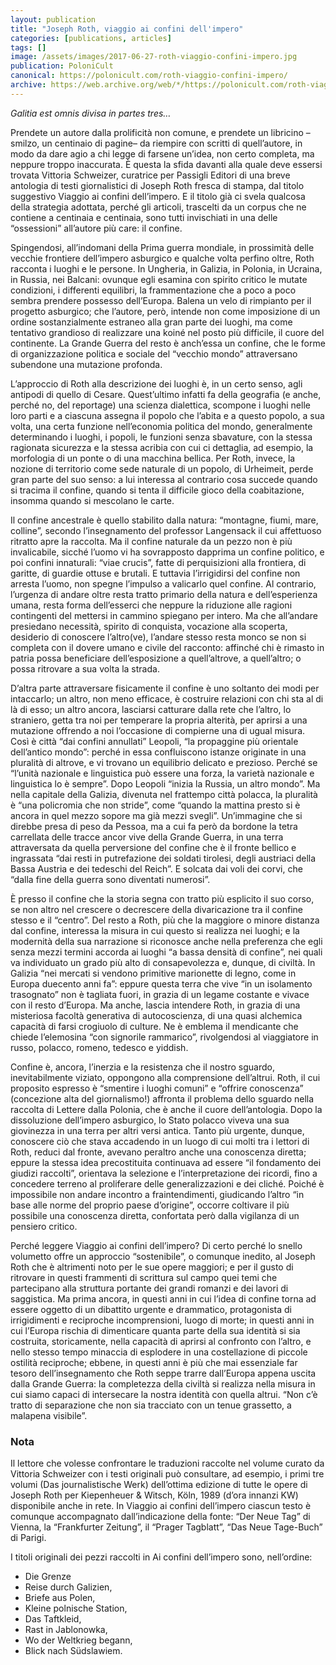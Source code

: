 ```yaml
---
layout: publication
title: "Joseph Roth, viaggio ai confini dell'impero"
categories: [publications, articles]
tags: []
image: /assets/images/2017-06-27-roth-viaggio-confini-impero.jpg
publication: PoloniCult
canonical: https://polonicult.com/roth-viaggio-confini-impero/
archive: https://web.archive.org/web/*/https://polonicult.com/roth-viaggio-confini-impero/
---
```


*Galitia est omnis divisa in partes tres…*

Prendete un autore dalla prolificità non comune, e prendete un libricino –smilzo, un centinaio di pagine– da riempire con scritti di quell’autore, in modo da dare agio a chi legge di farsene un’idea, non certo completa, ma neppure troppo inaccurata. È questa la sfida davanti alla quale deve essersi trovata Vittoria Schweizer, curatrice per Passigli Editori di una breve antologia di testi giornalistici di Joseph Roth fresca di stampa, dal titolo suggestivo Viaggio ai confini dell’impero. E il titolo già ci svela qualcosa della strategia adottata, perché gli articoli, trascelti da un corpus che ne contiene a centinaia e centinaia, sono tutti invischiati in una delle “ossessioni” all’autore più care: il confine.

Spingendosi, all’indomani della Prima guerra mondiale, in prossimità delle vecchie frontiere dell’impero asburgico e qualche volta perfino oltre, Roth racconta i luoghi e le persone. In Ungheria, in Galizia, in Polonia, in Ucraina, in Russia, nei Balcani: ovunque egli esamina con spirito critico le mutate condizioni, i differenti equilibri, la frammentazione che a poco a poco sembra prendere possesso dell’Europa. Balena un velo di rimpianto per il progetto asburgico; che l’autore, però, intende non come imposizione di un ordine sostanzialmente estraneo alla gran parte dei luoghi, ma come tentativo grandioso di realizzare una koiné nel posto più difficile, il cuore del continente. La Grande Guerra del resto è anch’essa un confine, che le forme di organizzazione politica e sociale del “vecchio mondo” attraversano subendone una mutazione profonda.

L’approccio di Roth alla descrizione dei luoghi è, in un certo senso, agli antipodi di quello di  Cesare. Quest’ultimo infatti fa della geografia (e anche, perché no, del reportage) una scienza dialettica, scompone i luoghi nelle loro parti e a ciascuna assegna il popolo che l’abita e a questo popolo, a sua volta, una certa funzione nell’economia politica del mondo, generalmente determinando i luoghi, i popoli, le funzioni senza sbavature, con la stessa ragionata sicurezza e la stessa acribia con cui ci dettaglia, ad esempio, la morfologia di un ponte o di una macchina bellica. Per Roth, invece, la nozione di territorio come sede naturale di un popolo, di Urheimeit, perde gran parte del suo senso: a lui interessa al contrario cosa succede quando si tracima il confine, quando si tenta il difficile gioco della coabitazione, insomma quando si mescolano le carte.

Il confine ancestrale è quello stabilito dalla natura: “montagne, fiumi, mare, colline”, secondo l’insegnamento del professor Langensack il cui affettuoso ritratto apre la raccolta. Ma il confine naturale da un pezzo non è più invalicabile, sicché l’uomo vi ha sovrapposto dapprima un confine politico, e poi confini innaturali: “viae crucis”, fatte di perquisizioni alla frontiera, di garitte, di guardie ottuse e brutali. E tuttavia l’irrigidirsi del confine non arresta l’uomo, non spegne l’impulso a valicarlo quel confine. Al contrario, l’urgenza di andare oltre resta tratto primario della natura e dell’esperienza umana, resta forma dell’esserci che neppure la riduzione alle ragioni contingenti del mettersi in cammino spiegano per intero. Ma che all’andare presiedano necessità, spirito di conquista, vocazione alla scoperta, desiderio di conoscere l’altro(ve), l’andare stesso resta monco se non si completa con il dovere umano e civile del racconto: affinché chi è rimasto in patria possa beneficiare dell’esposizione a quell’altrove, a quell’altro; o possa ritrovare a sua volta la strada.

D’altra parte attraversare fisicamente il confine è uno soltanto dei modi per intaccarlo; un altro, non meno efficace, è costruire relazioni con chi sta al di là di esso; un altro ancora, lasciarsi catturare dalla rete che l’altro, lo straniero, getta tra noi per temperare la propria alterità, per aprirsi a una mutazione offrendo a noi l’occasione di compierne una di ugual misura. Così è città “dai confini annullati” Leopoli, “la propaggine più orientale dell’antico mondo”: perché in essa confluiscono istanze originate in una pluralità di altrove, e vi trovano un equilibrio delicato e prezioso. Perché se “l’unità nazionale e linguistica può essere una forza, la varietà nazionale e linguistica lo è sempre”. Dopo Leopoli “inizia la Russia, un altro mondo”. Ma nella capitale della Galizia, divenuta nel frattempo città polacca, la pluralità è “una policromia che non stride”, come “quando la mattina presto si è ancora in quel mezzo sopore ma già mezzi svegli”. Un’immagine che si direbbe presa di peso da Pessoa, ma a cui fa però da bordone la tetra carrellata delle tracce ancor vive della Grande Guerra, in una terra attraversata da quella perversione del confine che è il fronte bellico e ingrassata “dai resti in putrefazione dei soldati tirolesi, degli austriaci della Bassa Austria e dei tedeschi del Reich”. E solcata dai voli dei corvi, che “dalla fine della guerra sono diventati numerosi”.

È presso il confine che la storia segna con tratto più esplicito il suo corso, se non altro nel crescere o decrescere della divaricazione tra il confine stesso e il “centro”. Del resto a Roth, più che la maggiore o minore distanza dal confine, interessa la misura in cui questo si realizza nei luoghi; e la modernità della sua narrazione si riconosce anche nella preferenza che egli senza mezzi termini accorda ai luoghi “a bassa densità di confine”, nei quali va individuato un grado più alto di consapevolezza e, dunque, di civiltà. In Galizia “nei mercati si vendono primitive marionette di legno, come in Europa duecento anni fa”: eppure questa terra che vive “in un isolamento trasognato” non è tagliata fuori, in grazia di un legame costante e vivace con il resto d’Europa. Ma anche, lascia intendere Roth, in grazia di una misteriosa facoltà generativa di autocoscienza, di una quasi alchemica capacità di farsi crogiuolo di culture. Ne è emblema il mendicante che chiede l’elemosina “con signorile rammarico”, rivolgendosi al viaggiatore in russo, polacco, romeno, tedesco e yiddish.

Confine è, ancora, l’inerzia e la resistenza che il nostro sguardo, inevitabilmente viziato, oppongono alla comprensione dell’altrui. Roth, il cui proposito espresso è “smentire i luoghi comuni” e “offrire conoscenza” (concezione alta del giornalismo!) affronta il problema dello sguardo nella raccolta di Lettere dalla Polonia, che è anche il cuore dell’antologia. Dopo la dissoluzione dell’impero asburgico, lo Stato polacco viveva una sua giovinezza in una terra per altri versi antica. Tanto più urgente, dunque, conoscere ciò che stava accadendo in un luogo di cui molti tra i lettori di Roth, reduci dal fronte, avevano peraltro anche una conoscenza diretta; eppure la stessa idea precostituita continuava ad essere “il fondamento dei giudizi raccolti”, orientava la selezione e l’interpretazione dei ricordi, fino a concedere terreno al proliferare delle generalizzazioni e dei cliché. Poiché è impossibile non andare incontro a fraintendimenti, giudicando l’altro “in base alle norme del proprio paese d’origine”, occorre coltivare il più possibile una conoscenza diretta, confortata però dalla vigilanza di un pensiero critico.

Perché leggere Viaggio ai confini dell’impero? Di certo perché lo snello volumetto offre un approccio “sostenibile”, o comunque inedito, al Joseph Roth che è altrimenti noto per le sue opere maggiori; e per il gusto di ritrovare in questi frammenti di scrittura sul campo quei temi che partecipano alla struttura portante dei grandi romanzi e dei lavori di saggistica. Ma prima ancora, in questi anni in cui l’idea di confine torna ad essere oggetto di un dibattito urgente e drammatico, protagonista di irrigidimenti e reciproche incomprensioni, luogo di morte; in questi anni in cui l’Europa rischia di dimenticare quanta parte della sua identità si sia costruita, storicamente, nella capacità di aprirsi al confronto con l’altro, e nello stesso tempo minaccia di esplodere in una costellazione di piccole ostilità reciproche; ebbene, in questi anni è più che mai essenziale  far tesoro dell’insegnamento che Roth seppe trarre dall’Europa appena uscita dalla Grande Guerra: la completezza della civiltà si realizza nella misura in cui siamo capaci di intersecare la nostra identità con quella altrui. “Non c’è tratto di separazione che non sia tracciato con un tenue grassetto, a malapena visibile”.

### Nota

Il lettore che volesse confrontare le traduzioni raccolte nel volume curato da Vittoria Schweizer con i testi originali può consultare, ad esempio, i primi tre volumi (Das journalistische Werk) dell’ottima edizione di tutte le opere di Joseph Roth per Kiepenheuer & Witsch, Köln, 1989 (d’ora innanzi KW) disponibile anche in rete. In Viaggio ai confini dell’impero ciascun testo è comunque accompagnato dall’indicazione della fonte: “Der Neue Tag” di Vienna, la  “Frankfurter Zeitung”, il “Prager Tagblatt”, “Das Neue Tage-Buch” di Parigi.

I titoli originali dei pezzi raccolti in Ai confini dell’impero sono, nell’ordine:
* Die Grenze
* Reise durch Galizien,
* Briefe aus Polen,
* Kleine polnische Station,
* Das Taftkleid,
* Rast in Jablonowka,
* Wo der Weltkrieg begann,
* Blick nach Südslawiem.
